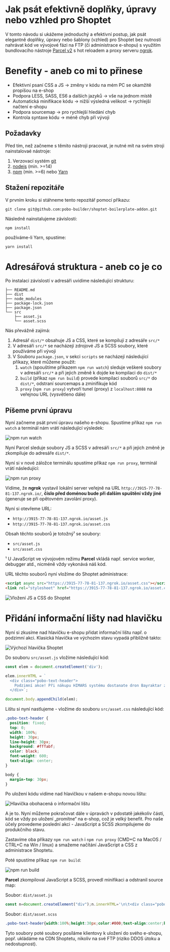 # Jak psát efektivně doplňky, úpravy nebo vzhled pro Shoptet

V tomto návodu si ukážeme jednoduchý a efektivní postup, jak psát elegantně doplňky, úpravy nebo
šablony (vzhled) pro Shoptet bez nutnosti nahrávat kód ve vývojové fázi na FTP (či administrace e-shopu) s 
využitím bundlovacího nástroje [Parcel v2](https://www.vzhurudolu.cz/prirucka/parcel-js) s hot reloadem a
proxy serveru [ngrok](https://ngrok.com/). 

# Benefity - aneb co mi to přinese

- Efektivní psaní CSS a JS → změny v kódu na mém PC se okamžitě propíšou na e-shop
- Podpora LESS, SASS, ES6 a dalších jazyků → vše na jednom místě
- Automatická minifikace kódu → nižší výsledná velikost → rychlejší načtení e-shopu
- Podpora sourcemap → pro rychlejší hledání chyb
- Kontrola syntaxe kódu → méně chyb při vývoji


## Požadavky

Před tím, než začneme s těmito nástroji pracovat, je nutné mít na svém stroji nainstalovaé nástroje: 

1. Verzovací systém [git](https://git-scm.com/)
2. [nodejs](https://nodejs.org/en/) (min. >=14)
3. [npm](https://www.npmjs.com/) (min. >=6) nebo [Yarn](https://yarnpkg.com/)

## Stažení repozitáře

V prvním kroku si stáhneme tento repozitář pomocí příkazu:
```
git clone git@github.com:pobo-builder/shoptet-boilerplate-addon.git
```

Následně nainstalujeme závislosti: 
```
npm install
```
používáme-li Yarn, spustíme:
```
yarn install
```

# Adresářová struktura - aneb co je co

Po instalaci závislostí v adresáři uvidíme následující strukturu:

``` 
├── README.md
├── dist
├── node_modules
├── package-lock.json
├── package.json
└── src
    ├── asset.js
    └── asset.scss
```

Nás převážně zajímá: 

1. Adresář `dist/*` obsahuje JS a CSS, které se kompilují z adresáře `src/*`
2. V adresáři `src/*` se nacházejí zdrojové JS a SCSS soubory, které používáme při vývoji 
3. V Souboru `package.json`, v sekci `scripts` se nacházejí následující příkazy, které můžeme použít:
   1. `watch` (spouštíme příkazem `npm run watch`) sleduje veškeré soubory v adresáři `src/*` a při jejich změně k dojde ke kompilaci do `dist/*`
   2. `build` (příkaz `npm run build`) provede kompilaci souborů `src/*` do `dist/*`, odstraní sourcemaps a zminifikuje kód
   3. `proxy` (`npm run proxy`) vytvoří tunel (proxy) z `localhost:8088` na veřejnou URL (vysvětleno dále) 


## Píšeme první úpravu

Nyní začneme psát první úpravu našeho e-shopu. Spustíme příkaz `npm run watch` a terminál nám vrátí následující výsledek:

![npm run watch](./guide/run-parcel.png "npm run watch")

Nyní Parcel sleduje soubory JS a SCSS v adresáři `src/*` a při jejich změně je zkompiluje do adresáře `dist/*`. 

Nyní si v nové záložce terminálu spustíme příkaz `npm run proxy`, terminál vrátí následující:

![npm run proxy](./guide/run-proxy.png "npm run proxy")

Vidíme, že **ngrok** vystavil lokální server veřejně na URL `http://3915-77-78-81-137.ngrok.io/`, **číslo před doménou
bude při dalším spuštění vždy jiné** (generuje se při opětovném zavolání proxy).

Nyní si otevřeme URL:

- `http://3915-77-78-81-137.ngrok.io/asset.js`
- `http://3915-77-78-81-137.ngrok.io/asset.css`

Obsah těchto souborů je totožný¹ se soubory:

- `src/asset.js`
- `src/asset.css`

¹ U JavaScript ve vývojovém režimu **Parcel** vkládá např. service worker, debugger atd., nicméně vždy vykonává náš kód.

URL těchto souborů nyní vložíme do Shoptet administrace:

```html
<script async src="https://3915-77-78-81-137.ngrok.io/asset.css"></script>
<link rel="stylesheet" href="https://3915-77-78-81-137.ngrok.io/asset.css" media="print" onload="this.media='all'">
```

![Vložení JS a CSS do Shoptet](./guide/shoptet-inject-asset.png "Vložení JS a CSS do Shoptet")

# Přidání informační lišty nad hlavičku 

Nyní si zkusíme nad hlavičku e-shopu přidat informační lištu např. o podzimní akci. Klasická hlavička ve 
výchozím stavu vypadá přibližně takto:

![Výchozí hlavička Shoptet](./guide/shoptet-header.png "Výchozí hlavička Shoptet")

Do souboru `src/asset.js` vložíme následující kód:

```javascript
const elem = document.createElement('div');

elem.innerHTML = `
  <div class="pobo-text-header">
    Podzimní akce! Při nákupu HIMARS systému dostanate dron Bayraktar zcela ZDARMA!
  </div>`;

document.body.appendChild(elem);
```

Lištu si nyní nastlujeme - vložíme do souboru `src/asset.css` následující kód:

```css
.pobo-text-header {
  position: fixed;
  top: 0;
  width: 100%;
  height: 30px;
  line-height: 30px;
  background: #fffabf;
  color: black;
  font-weight: 600;
  text-align: center;
}

body {
  margin-top: 30px;
}
```
Po uložení kódu vidíme nad hlavičkou v našem e-shopu novou lištu:

![Hlavička obohacená o informační lištu](./guide/header-plugin.png "Hlavička obohacená o informační lištu")

A je to. Nyní můžeme pokračovat dále v úpravách v pdostatě jakékoliv části, kód se vždy po uložení „promítne“ na e-shop,
což je velký benefit. Pro naše účely provedeme poslední akci - JavaScript a SCSS zkompilujeme do produkčního stavu. 

Zastavíme oba příkazy `npm run watch` i `npm run proxy` (CMD+C na MacOS / CTRL+C na Win / linux) a smažeme načítání
JavaScript a CSS z administrace Shoptetu. 

Poté spustíme příkaz `npm run build`:

![npm run build](./guide/run-build.png "npm run build")

**Parcel** zkompiloval JavaScript a SCSS, provedl minifikaci a odstranil source map:

Soubor: `dist/asset.js`
```javascript
const n=document.createElement("div");n.innerHTML='\n\t<div class="pobo-text-header">\n\t\tPodzimní akce! Při nákupu HIMARS systému dostanate dron Bayraktar zcela ZDARMA!\n  \n\t</div>\n',document.body.appendChild(n);
```

Soubor: `dist/asset.scss`
```css
.pobo-text-header{width:100%;height:30px;color:#000;text-align:center;background:#fffabf;font-weight:600;line-height:30px;position:fixed;top:0}body{margin-top:30px}
```

Tyto soubory poté soubory posíláme klientovy k uložení do svého e-shopu, popř. ukládáme na CDN Shoptetu, nikoliv na své FTP (riziko DDOS útoku a nedostupnost).

